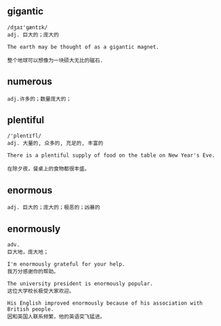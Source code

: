 ## gigantic
```
/dʒaɪ'ɡæntɪk/
adj. 巨大的；庞大的

The earth may be thought of as a gigantic magnet.

整个地球可以想像为一块硕大无比的磁石.
```

## numerous
```
adj.许多的；数量庞大的；
```

## plentiful
```
/'plentɪfl/
adj. 大量的, 众多的, 充足的, 丰富的

There is a plentiful supply of food on the table on New Year's Eve.

在除夕夜，餐桌上的食物都很丰盛。
```

## enormous
```
adj. 巨大的；庞大的；极恶的；凶暴的
```

## enormously
```
adv.
巨大地，庞大地；

I'm enormously grateful for your help.
我万分感谢你的帮助。

The university president is enormously popular.
这位大学校长极受大家欢迎。

His English improved enormously because of his association with British people.
因和英国人联系频繁，他的英语突飞猛进。
```
